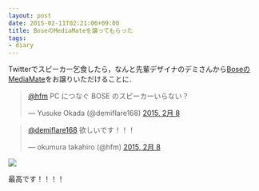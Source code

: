 ```yaml
---
layout: post
date: 2015-02-11T02:21:06+09:00
title: BoseのMediaMateを譲ってもらった
tags:
- diary
---
```

Twitterでスピーカー乞食したら，なんと先輩デザイナのデミさんから[BoseのMediaMate](http://www.bose.co.jp/jp_jp?url=/consumer_audio/user_support/products/multimedia_speakers/mm/mm_data.jsp)をお譲りいただけることに．

<blockquote class="twitter-tweet" lang="ja"><p lang="ja" dir="ltr"><a href="https://twitter.com/hfm">@hfm</a> PC につなぐ BOSE のスピーカーいらない？</p>&mdash; Yusuke Okada (@demiflare168) <a href="https://twitter.com/demiflare168/status/564408217938055168">2015, 2月 8</a></blockquote>
<script async src="//platform.twitter.com/widgets.js" charset="utf-8"></script>

<blockquote class="twitter-tweet" lang="ja"><p lang="ja" dir="ltr"><a href="https://twitter.com/demiflare168">@demiflare168</a> 欲しいです！！！</p>&mdash; okumura takahiro (@hfm) <a href="https://twitter.com/hfm/status/564408255569334272">2015, 2月 8</a></blockquote>

![](http://30d.jp/img/hfm/public/cb458ebb-5959-4121-b383-cf2c4be48028_medium.jpg)

最高です！！！！
